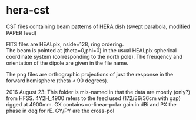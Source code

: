 # hera-cst
CST files containing beam patterns of HERA dish (swept parabola, modified PAPER feed)

FITS files are HEALpix, nside=128, ring ordering.  
The beam is pointed at (theta=0,phi=0) in the usual HEALpix spherical coordinate system (corresponding to the north pole).
The freuqency and orientation of the dipole are given in the file name.

The png files are orthographic projections of just the response in the forward hemisphere (theta < 90 degrees).


2016 August 23:
This folder is mis-named in that the data are mostly (only?) from HFSS.  4Y2H_4900 refers to the feed used (172/36/36cm with gap) rigged at 4900mm.  GX contains co-linear-polar gain in dBi and PX the phase in deg for rE.  GY/PY are the cross-pol